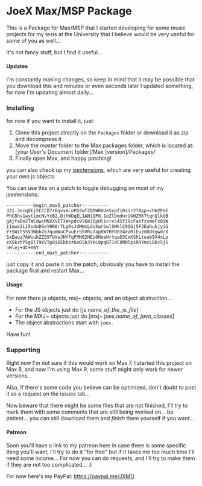 # JoeX Max/MSP Package
This is a Package for Max/MSP that I started developing for some music projects for my tesis at the University that I believe would be very useful for some of you as well...

It's not fancy stuff, but I find it useful...

#### Updates
I'm constantly making changes, so keep in mind that it may be possible that you download this and minutes or even seconds later I updated something, for now I'm updating almost daily...

### Installing
for now if you want to install it, just:
1. Clone this project directly on the `Packages` folder or download it as zip and decompress it
2. Move the *master* folder to the Max packages folder, which is located at: [your User's Document folder]/Max [version]/Packages/
3. Finally open Max, and happy patching!

you can also check up my [jsextensions](jsextensions/joex-extensions.js), which are very useful for creating your own js objects

You can use this on a patch to toggle debugging on most of my jsextensions:

```
----------begin_max5_patcher----------
321.3ocqQEjSCCCD7r8qvxm.oPUZwfZQhWRUUkSxpfiRsir2TBpp+chW2PoE
PhC8hs1wytimcNvYxB2.DjhWDqEL1ANiQPQ.1oZlbmdnrUGHZRK7tqnQlkdB
gAjfaBn2TWCdwcMNXXVETzW+pdc9l6m3ZpHlic+vS4Sf19cFaKfzvmeFz0iW
i1owx2L15sdnDSeY0R0r7LgRsJdMWsLdsXwrbwlSMklC9QGj5PJEahubjyiG
Y+SWit55V3WbhZk7qumWuCPvuEr5hVRu7apKW7HYO0z4eaRiEuzmDUYqwdcX
SxEwuz7AWuubZZS9TbVwJHfFqFMN62HEi0HoeHrtqaO3CmXShLteab9X4xLp
zXSkzhP5g8lI9zVTp8i6Ebboz6oOlb3YkL0pqB71dC0MOlpiRRYmcLQBc5jS
nHlej+4C+X6Y
-----------end_max5_patcher-----------
```
just copy it and paste it on the patch, obviously you have to install the package first and restart Max...

#### Usage
For now there js objects, mxj~ objects, and an object abstraction...

- For the JS objects just do [js *name_of_the_js_file*]
- For the MXJ\~ objects just do [mxj\~ joex.*name_of_java_classes*]
- The object abstractions start with `joex.`

Have fun!
### Supporting
Right now I'm not sure if this would work on Max 7, I started this project on Max 8, and now I'm using Max 9, some stuff might only work for newer versions...

Also, If there's some code you believe can be optimized, don't doubt to post it as a request on the issues tab...

Now beware that there might be some files that are not finished, I'll try to mark them with some comments that are still being worked on... be patient... you can still download them and *finish* them yourself if you want...

#### Patreon
Soon you'll have a link to my patreon here in case there is some specific thing you'll want, I'll try to do it "for free" but if it takes me too much time I'll need some income... For now you can do requests, and I'll try to make them if they are not too complicated... :)

For now here's my PayPal: https://paypal.me/JXMO
